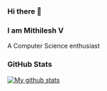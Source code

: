 ### Hi there 👋
### I am Mithilesh V

A Computer Science enthusiast 

### GitHub Stats

[![My github stats](https://github-readme-stats.vercel.app/api?username=Mithilesh-V&count_private=true&show_icons=true&theme=gotham)](https://github.com/anuraghazra/github-readme-stats)


